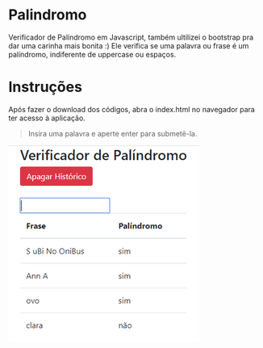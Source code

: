 # Palindromo
Verificador de Palíndromo em Javascript, também ultilizei o bootstrap pra dar uma carinha mais bonita :) 
Ele verifica se uma palavra ou frase é um palíndromo, indiferente de uppercase ou espaços.


# Instruções 
Após fazer o download dos códigos, abra o index.html no navegador para ter acesso à aplicação.

  > Insira uma palavra e aperte enter para submetê-la.

![Printscreen da tela](/palindromo.png)
